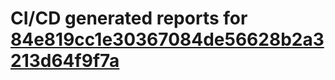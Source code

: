 # CI/CD generated reports for [84e819cc1e30367084de56628b2a3213d64f9f7a](https://github.com/hydephp/develop/commit/84e819cc1e30367084de56628b2a3213d64f9f7a)
